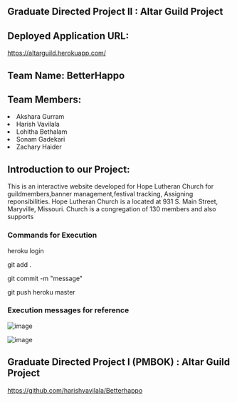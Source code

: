 ## Graduate Directed Project II : Altar Guild Project

## Deployed Application URL:

https://altarguild.herokuapp.com/

<h2>Team Name: BetterHappo</h2>
 
<h2>Team Members:</h2>
 <li> Akshara Gurram</li>
 <li> Harish Vavilala</li>
 <li> Lohitha Bethalam</li>
 <li> Sonam Gadekari</li>
 <li> Zachary Haider</li>

<h2> Introduction to our Project:</h2>
<p>This is an interactive website developed for Hope Lutheran Church for guildmembers,banner management,festival tracking, Assigning reponsibilities. Hope Lutheran Church is a located at 931 S. Main Street, Maryville, Missouri. Church is a congregation of 130 members and also supports 

<h3>Commands for Execution</h3>
<p> heroku login </p>
<p> git add .</p>
<p> git commit  -m "message"</p>
<p> git push heroku master</p>
<h3> Execution messages for reference</h3>

![image](https://user-images.githubusercontent.com/43020059/69924036-c1e21a00-146e-11ea-9ab9-ddeff1b04f37.png)

![image](https://user-images.githubusercontent.com/43020059/69924078-11284a80-146f-11ea-9530-5f87fdffe4f2.png)

## Graduate Directed Project I (PMBOK) : Altar Guild Project
https://github.com/harishvavilala/Betterhappo
